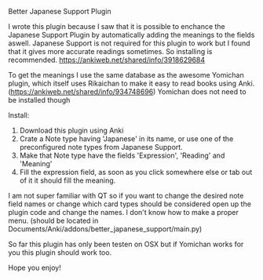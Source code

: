 Better Japanese Support Plugin

I wrote this plugin because I saw that it is possible to enchance the Japanese Support Plugin by automatically adding the meanings to the fields aswell. Japanese Support is not required for this plugin to work but I found that it gives more accurate readings sometimes. So installing is recommended.
https://ankiweb.net/shared/info/3918629684

To get the meanings I use the same database as the awesome Yomichan plugin, which itself uses Rikaichan to make it easy to read books using Anki.
(https://ankiweb.net/shared/info/934748696)
Yomichan does not need to be installed though

Install:

1. Download this plugin using Anki
2. Crate a Note type having 'Japanese' in its name, or use one of the preconfigured note types from Japanese Support.
3. Make that Note type have the fields 'Expression', 'Reading' and 'Meaning'
4. Fill the expression field, as soon as you click somewhere else or tab out of it it should fill the meaning.

I am not super familiar with QT so if you want to change the desired note field names or change which card types should be considered open up the plugin code and change the names. I don't know how to make a proper menu.
(should be located in Documents/Anki/addons/better_japanese_support/main.py)

So far this plugin has only been testen on OSX but if Yomichan works for you this plugin should work too.

Hope you enjoy!
